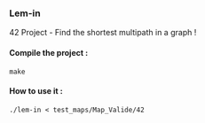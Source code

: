 ### Lem-in
42 Project - Find the shortest multipath in a graph !
#### Compile the project :
```
make
```
#### How to use it :
```
./lem-in < test_maps/Map_Valide/42
```
